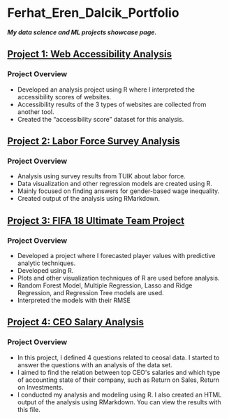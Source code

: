 # Ferhat_Eren_Dalcik_Portfolio
***My data science and ML projects showcase page.***

## [Project 1: Web Accessibility Analysis](https://github.com/ferend/web-accessibility-analysis)
### Project Overview ###
* Developed an analysis project using R where I interpreted the accessibility scores of websites.
* Accessibility results of the 3 types of websites are collected from another tool.
* Created the “accessibility score” dataset for this analysis.

## [Project 2: Labor Force Survey Analysis](https://github.com/ferend/labor-force-survey-analysis)
### Project Overview ###
* Analysis using survey results from TUIK about labor force.
* Data visualization and other regression models are created using R.
* Mainly focused on finding answers for gender-based wage inequality.
* Created output of the analysis using RMarkdown.

## [Project 3: FIFA 18 Ultimate Team Project](https://github.com/ferend/FIFA18-Ultimate-Team-Project)
### Project Overview ###
* Developed a project where I forecasted player values with predictive analytic techniques.
* Developed using R.
* Plots and other visualization techniques of R are used before analysis.
* Random Forest Model, Multiple Regression, Lasso and Ridge Regression, and Regression Tree models are used.
* Interpreted the models with their RMSE

## [Project 4: CEO Salary Analysis](https://github.com/ferend/ceo-salary-analysis)
### Project Overview ###
* In this project, I defined 4 questions related to ceosal data. I started to answer the questions with an analysis of the data set.
* I aimed to find the relation between top CEO's salaries and which type of accounting state of their company, such as Return on Sales, Return on Investments.
* I conducted my analysis and modeling using R. I also created an HTML output of the analysis using RMarkdown. You can view the results with this file.
